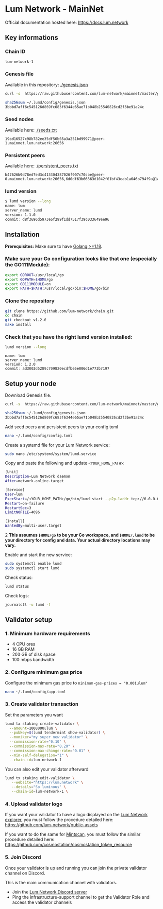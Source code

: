 # Lum Network - MainNet

Official documentation hosted here: https://docs.lum.network

## Key informations

### Chain ID
```bash
lum-network-1
```

### Genesis file
Available in this repository: [./genesis.json](./genesis.json)

```sh
curl -s  https://raw.githubusercontent.com/lum-network/mainnet/master/genesis.json > ~/.lumd/config/genesis.json

sha256sum ~/.lumd/config/genesis.json
3bbbd7aff6c545126d869fc683f6344e65ae71b048b25540826cd2f3be91a24c
```

### Seed nodes
Available here: [./seeds.txt](./seeds.txt)

```
19ad16527c98b782ee35df56b65a3a251bd99971@peer-1.mainnet.lum.network:26656
```

### Persistent peers
Available here: [./persistent_peers.txt](./persistent_peers.txt)

```
b47626b9d78ed7ed3c413304387026f907c70cbe@peer-0.mainnet.lum.network:26656,6d0df63b66363d1042f01bf43eab1a646b794f9a@149.248.3.45:41156,0ef932a447d24abfc30291e50f14471d388ea007@142.132.199.98:11656,faac1937e214f9177f1bdb1c66988f8e9102dbec@149.28.103.64:12656,e12fcc7d9fc9b8b2901aec950f161418794cccf0@65.108.77.38:26656,4fa94546241526072ad85951d4d49d167842fdc2@135.181.214.219:26656,542e266b8f0cfc7a13a128bff9e45da0a3690a1d@65.21.75.219:26656,6db1990e4b445fd1fce3c8c81da2b7128a1ebb78@65.21.76.182:26656,5a29947212a2615e43dac54deb55356a162e173a@35.181.76.160:26656,433c60a5bc0a693484b7af26208922b84773117e@34.209.132.0:26656,9afac13ba62fbfaf8d06867c30007162511093c0@54.214.134.223:26656,a7f8832cb8842f9fb118122354fff22d3051fb83@3.36.179.104:26656,02d34d0d9b66be609e90d71c43c06e439357898b@51.250.24.4:26656
```

### lumd version

```sh
$ lumd version --long
name: lum
server_name: lumd
version: 1.1.0
commit: d8f3696d5973e6f299f1dd7517f39c033649ee96
```

## Installation

**Prerequisites:** Make sure to have [Golang >=1.18](https://golang.org/).

### Make sure your Go configuration looks like that one (especially the GO111Module):

```sh
export GOROOT=/usr/local/go
export GOPATH=$HOME/go
export GO111MODULE=on
export PATH=$PATH:/usr/local/go/bin:$HOME/go/bin
```

### Clone the repository

```sh
git clone https://github.com/lum-network/chain.git
cd chain
git checkout v1.2.0
make install
```

### Check that you have the right lumd version installed:

```sh
lumd version --long
```
```
name: lum
server_name: lumd
version: 1.2.0
commit: ad3002d5289c709820ecdfbe5e006d1e773b7197
```

## Setup your node

Download Genesis file.
```sh
curl -s  https://raw.githubusercontent.com/lum-network/mainnet/master/genesis.json > ~/.lumd/config/genesis.json

sha256sum ~/.lumd/config/genesis.json
3bbbd7aff6c545126d869fc683f6344e65ae71b048b25540826cd2f3be91a24c
```

Add seed peers and persistent peers to your config.toml
```sh
nano ~/.lumd/config/config.toml
```

Create a systemd file for your Lum Network service:

```sh
sudo nano /etc/systemd/system/lumd.service
```

Copy and paste the following and update `<YOUR_HOME_PATH>`:

```sh
[Unit]
Description=Lum Network daemon
After=network-online.target

[Service]
User=lum
ExecStart=/<YOUR_HOME_PATH>/go/bin/lumd start --p2p.laddr tcp://0.0.0.0:26656 --home /<YOUR_HOME_PATH>/.lumd
Restart=on-failure
RestartSec=3
LimitNOFILE=4096

[Install]
WantedBy=multi-user.target
```

2
**This assumes `$HOME/go` to be your Go workspace, and `$HOME/.lumd` to be your directory for config and data. Your actual directory locations may vary.**

Enable and start the new service:

```sh
sudo systemctl enable lumd
sudo systemctl start lumd
```

Check status:

```sh
lumd status
```

Check logs:

```sh
journalctl -u lumd -f
```

## Validator setup

### 1. Minimum hardware requirements

- 4 CPU ores
- 16 GB RAM
- 200 GB of disk space
- 100 mbps bandwidth

### 2. Configure minimum gas price
Configure the minimum gas price to `minimum-gas-prices = "0.001ulum"`
```sh
nano ~/.lumd/config/app.toml
```

### 3. Create validator transaction

Set the parameters you want
```sh
lumd tx staking create-validator \
  --amount=1000000ulum \
  --pubkey=$(lumd tendermint show-validator) \
  --moniker="my super new validator" \
  --commission-rate="0.10" \
  --commission-max-rate="0.20" \
  --commission-max-change-rate="0.01" \
  --min-self-delegation="1" \
  --chain-id=lum-network-1
```

You can also edit your validator afterward
```sh
lumd tx staking edit-validator \
   --website="https://lum.network" \
   --details="So luminous" \
   --chain-id=lum-network-1 \

```

### 4. Upload validator logo

If you want your validator to have a logo displayed on the [Lum Network explorer](https://explorer.lum.network/validators), you must follow the procedure detailed here: https://github.com/lum-network/public-assets

If you want to do the same for [Mintscan](https://mintscan.io/lum/validators), you must follow the similar procedure detailed here: https://github.com/cosmostation/cosmostation_token_resource


### 5. Join Discord

Once your validator is up and running you can join the private validator channel on Discord.

This is the main communication channel with validators.

- Join the [Lum Network Discord server](https://discord.gg/KwyVvnBcXF)
- Ping the infrastructure-support channel to get the Validator Role and access the validator channels
